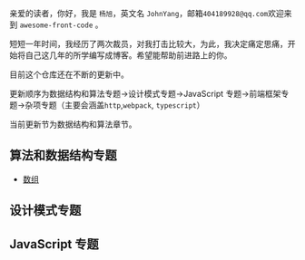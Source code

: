 亲爱的读者，你好，我是 `杨旭`，英文名 `JohnYang`，邮箱`404189928@qq.com`欢迎来到 `awesome-front-code` 。

短短一年时间，我经历了两次裁员，对我打击比较大，为此，我决定痛定思痛，开始将自己这几年的所学编写成博客。希望能帮助前进路上的你。

目前这个仓库还在不断的更新中。

更新顺序为数据结构和算法专题->设计模式专题->JavaScript 专题->前端框架专题->杂项专题（主要会涵盖`http`,`webpack`, `typescript`）

当前更新节为数据结构和算法章节。

## 算法和数据结构专题

- [数组](https://sicau-hsuyang.github.io/data-structure/list/array.html)

## 设计模式专题

## JavaScript 专题
